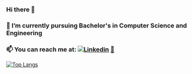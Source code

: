 ### Hi there 👋
### 🔭 I’m currently pursuing Bachelor's in Computer Science and Engineering
### 📫 You can reach me at: [![Linkedin](https://i.stack.imgur.com/gVE0j.png)](https://www.linkedin.com/in/abhishek-satish/) [ 📧](mailto:abhisheksatish10@gmail.com)
[![Top Langs](https://github-readme-stats.vercel.app/api/top-langs/?username=10abhi-cvk&hide=html,css&layout=compact)](https://github.com/anuraghazra/github-readme-stats)
<!--
**10abhi-cvk/10abhi-cvk** is a ✨ _special_ ✨ repository because its `README.md` (this file) appears on your GitHub profile.

Here are some ideas to get you started:

- 🔭 I’m currently working on ...
- 🌱 I’m currently learning ...
- 👯 I’m looking to collaborate on ...
- 🤔 I’m looking for help with ...
- 💬 Ask me about ...
- 📫 How to reach me: ...
- 😄 Pronouns: ...
- ⚡ Fun fact: ...
-->
